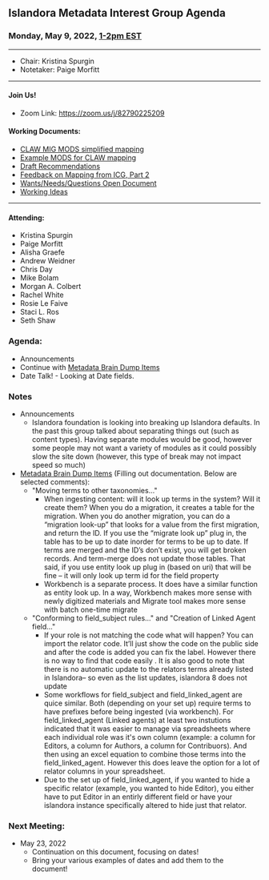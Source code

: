 ## Islandora Metadata Interest Group Agenda
### Monday, May 9, 2022, [1-2pm EST](http://www.thetimezoneconverter.com/?t=1%20pm&tz=Toronto&)

---
* Chair: Kristina Spurgin
* Notetaker: Paige Morfitt
---

#### Join Us!
* Zoom Link: https://zoom.us/j/82790225209

#### Working Documents:
* [CLAW MIG MODS simplified mapping](https://docs.google.com/spreadsheets/d/18u2qFJ014IIxlVpM3JXfDEFccwBZcoFsjbBGpvL0jJI/edit#gid=0)
* [Example MODS for CLAW mapping](https://docs.google.com/spreadsheets/d/1C2Xie7HUDSgRT5v4ldoJvlNdoXz2GHAPvL3PE3TOKW8/edit#gid=1829081124)
* [Draft Recommendations](https://docs.google.com/document/d/15qSO9YcALtYSqd6CUuGx0t8FwUJ5pPwVPz0PA5rU898/edit#heading=h.f9r6knw0rjvu)
* [Feedback on Mapping from ICG, Part 2](https://docs.google.com/document/d/11OpqMMCXM1TFXgsr4yyTQ_cH9DabnD31p7JnuTRQl28/edit?invite=CMWvruEI&ts=5e66437f)
* [Wants/Needs/Questions Open Document](https://docs.google.com/document/d/12Kpb6826TNPzzMuyPS0sESa9TLnmljQmeioWbaPeEdA/edit)
* [Working Ideas](https://github.com/islandora-interest-groups/Islandora-Metadata-Interest-Group/blob/main/working_docs/ideas_and_topics.md)

---

#### Attending:
* Kristina Spurgin
* Paige Morfitt
* Alisha Graefe
* Andrew Weidner
* Chris Day
* Mike Bolam
* Morgan A. Colbert
* Rachel White
* Rosie Le Faive
* Staci L. Ros
* Seth Shaw	




### Agenda: 
* Announcements
* Continue with [Metadata Brain Dump Items](https://docs.google.com/document/d/1_--RimkzV5Hh6o9Gc_h4o8MC5gDVH5eI59jR_vIGEoY/edit)
* Date Talk! - Looking at Date fields. 




### Notes
* Announcements 
	 * Islandora foundation is looking into breaking up Islandora defaults. In the past this group talked about separating things out (such as content types). Having separate modules would be good, however some people may not want a variety of modules as it could possibly slow the site down (however, this type of break may not impact speed so much)
 * [Metadata Brain Dump Items](https://docs.google.com/document/d/1_--RimkzV5Hh6o9Gc_h4o8MC5gDVH5eI59jR_vIGEoY/edit) (Filling out documentation. Below are selected comments): 
	 * "Moving terms to other taxonomies..."
	 	*   When ingesting content: will it look up terms in the system? Will it create them? When you do a migration, it creates a table for the migration. When you do another migration, you can do a “migration look-up” that looks for a value from the first migration, and return the ID. If you use the “migrate look up” plug in, the table has to be up to date inorder for terms to be up to date. If terms are merged and the ID’s don’t exist, you will get broken records. And term-merge does not update those tables. That said, if you use entity look up plug in (based on uri) that will be fine – it will only look up term id for the field property
	 	*   Workbench is a separate process. It does have a similar function as entity look up. In a way, Workbench makes more sense with newly digitized materials and Migrate tool makes more sense with batch one-time migrate
	*   "Conforming to field_subject rules..." and "Creation of Linked Agent field..." 
		* If your role is not matching the code what will happen? You can import the relator code. It’ll just show the code on the public side and after the code is added you can fix the label. However there is no way to find that code easily . It is also good to note that there is no automatic update to the relators terms already listed in Islandora– so even as the list updates, islandora 8 does not update
		*  Some workflows for field_subject and field_linked_agent are quice similar. Both (depending on your set up) require terms to have prefixes before being ingested (via workbench). For field_linked_agent (Linked agents) at least two instutions indicated that it was easier to manage via spreadsheets where each individual role was it's own column (example: a column for Editors, a column for Authors, a column for Contribuors). And then using an excel equation to combine those terms into the field_linked_agent. However this does leave the option for a lot of relator columns in your spreadsheet. 
		*  Due to the set up of field_linked_agent, if you wanted to hide a specific relator (example, you wanted to hide Editor), you either have to put Editor in an entirly different field or have your islandora instance specifically altered to hide just that relator. 
 
	
	

    
### Next Meeting:
* May 23, 2022
	* Continuation on this document, focusing on dates! 
	* Bring your various examples of dates and add them to the document!  
